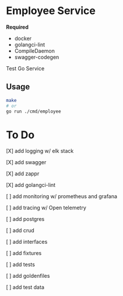 # Employee Service

__Required__
- docker
- golangci-lint
- CompileDaemon
- swagger-codegen

Test Go Service

## Usage

```bash
make 
# or 
go run ./cmd/employee

```

# To Do 

[X] add logging w/ elk stack

[X] add swagger

[X] add zappr

[X] add golangci-lint

[ ] add monitoring w/ prometheus and grafana

[ ] add tracing w/ Open telemetry

[ ] add postgres

[ ] add crud 

[ ] add interfaces

[ ] add fixtures

[ ] add tests

[ ] add goldenfiles

[ ] add test data
